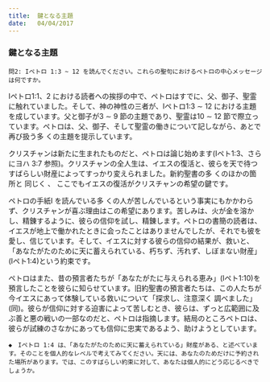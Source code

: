 ```yaml
---
title:  鍵となる主題
date:   04/04/2017
---
```


### 鍵となる主題

`問2: Iペトロ 1:3 ~ 12 を読んでください。これらの聖句におけるペトロの中心メッセージは何ですか。`

 Iペトロ1:1、2 における読者への挨拶の中で、ペトロはすでに、父、御子、聖霊に触れていました。そして、神の神性の三者が、Iペトロ1:3 ∼ 12 における主題を成しています。父と御子が3 ∼ 9 節の主題であり、聖霊は10 ∼ 12 節で際立っています。ペトロは、父、御子、そして聖霊の働きについて記しながら、あとで再び扱う多 くの主題を提示しています。

 クリスチャンは新たに生まれたものだと、ペトロは論じ始めます(Iペト1:3、さらにヨハ 3:7 参照)。クリスチャンの全人生は、イエスの復活と、彼らを天で待つすばらしい財産によってすっかり変えられました。新約聖書の多 くのほかの箇所と 同じく 、 ここでもイエスの復活がクリスチャンの希望の鍵です。

 ペトロの手紙I を読んでいる多 くの人が苦しんでいるという事実にもかかわらず、クリスチャンが喜ぶ理由はこの希望にあります。苦しみは、火が金を溶かし、精錬するように、彼らの信仰を試し、精錬します。ペトロの書簡の読者は、イエスが地上で働かれたときに会ったことはありませんでしたが、それでも彼を愛し、信じています。そして、イエスに対する彼らの信仰の結果が、救いと、「あなたがたのために天に蓄えられている、朽ちず、汚れず、しぼまない財産」(Iペト1:4)という約束です。

 ペトロはまた、昔の預言者たちが「あなたがたに与えられる恵み」(Iペト1:10)を預言したことを彼らに知らせています。旧約聖書の預言者たちは、この人たちが今イエスにあって体験している救いについて「探求し、注意深く 調べました」(同)。彼らが信仰に対する迫害によって苦しむとき、彼らは、ずっと広範囲に及ぶ善と悪の戦いの一部なのだと、ペトロは指摘します。結局のところペトロは、彼らが試練のさなかにあっても信仰に忠実であるよう、助けようとしています。

`◆　Iペトロ 1:4 は、「あなたがたのために天に蓄えられている」財産がある、と述べています。そのことを個人的なレベルで考えてみてください。天には、あなたのためだけに予約された場所があります。では、このすばらしい約束に対して、あなたは個人的にどう応じるべきでしょうか。`
